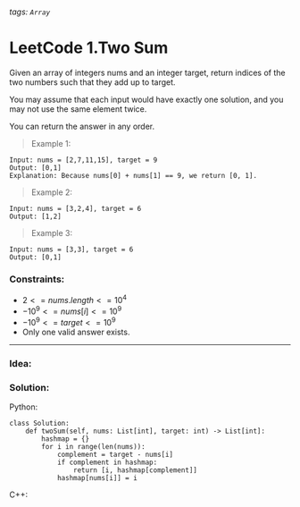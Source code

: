 ###### tags: `Array`

# LeetCode 1.Two Sum
Given an array of integers nums and an integer target, return indices of the two numbers such that they add up to target.

You may assume that each input would have exactly one solution, and you may not use the same element twice.

You can return the answer in any order.  
  
 

>Example 1:
```
Input: nums = [2,7,11,15], target = 9
Output: [0,1]
Explanation: Because nums[0] + nums[1] == 9, we return [0, 1].
```

>Example 2:
```
Input: nums = [3,2,4], target = 6
Output: [1,2]
```
>Example 3:
```
Input: nums = [3,3], target = 6
Output: [0,1]
```
 

### Constraints:

- $2 <= nums.length <= 10^4$
- $-10^9 <= nums[i] <= 10^9$
- $-10^9 <= target <= 10^9$
- Only one valid answer exists.



---
### Idea:
>
### Solution:
Python:
```python=
class Solution:
    def twoSum(self, nums: List[int], target: int) -> List[int]:
        hashmap = {}
        for i in range(len(nums)):
            complement = target - nums[i]
            if complement in hashmap:
                return [i, hashmap[complement]]
            hashmap[nums[i]] = i
```
C++:
```cpp=
```